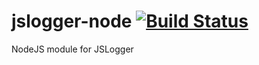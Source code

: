 jslogger-node
[![Build Status](https://secure.travis-ci.org/jslogger/jslogger-node.png)](http://travis-ci.org/jslogger/jslogger-node)
=============

NodeJS module for JSLogger